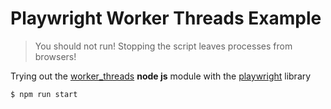 # Playwright Worker Threads Example

> You should not run! Stopping the script leaves processes from browsers!

Trying out the [worker_threads](https://nodejs.org/api/worker_threads.html) **node js** module with the
[playwright](https://www.npmjs.com/package/playwright) library

```shell script
$ npm run start
```
